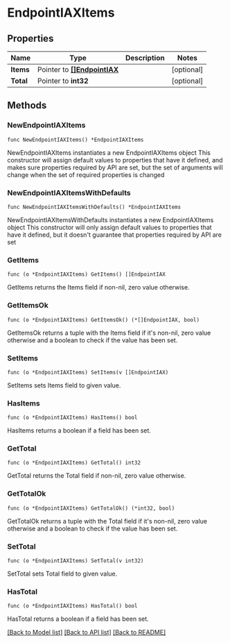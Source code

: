# EndpointIAXItems

## Properties

Name | Type | Description | Notes
------------ | ------------- | ------------- | -------------
**Items** | Pointer to [**[]EndpointIAX**](EndpointIAX.md) |  | [optional]
**Total** | Pointer to **int32** |  | [optional]

## Methods

### NewEndpointIAXItems

`func NewEndpointIAXItems() *EndpointIAXItems`

NewEndpointIAXItems instantiates a new EndpointIAXItems object
This constructor will assign default values to properties that have it defined,
and makes sure properties required by API are set, but the set of arguments
will change when the set of required properties is changed

### NewEndpointIAXItemsWithDefaults

`func NewEndpointIAXItemsWithDefaults() *EndpointIAXItems`

NewEndpointIAXItemsWithDefaults instantiates a new EndpointIAXItems object
This constructor will only assign default values to properties that have it defined,
but it doesn't guarantee that properties required by API are set

### GetItems

`func (o *EndpointIAXItems) GetItems() []EndpointIAX`

GetItems returns the Items field if non-nil, zero value otherwise.

### GetItemsOk

`func (o *EndpointIAXItems) GetItemsOk() (*[]EndpointIAX, bool)`

GetItemsOk returns a tuple with the Items field if it's non-nil, zero value otherwise
and a boolean to check if the value has been set.

### SetItems

`func (o *EndpointIAXItems) SetItems(v []EndpointIAX)`

SetItems sets Items field to given value.

### HasItems

`func (o *EndpointIAXItems) HasItems() bool`

HasItems returns a boolean if a field has been set.

### GetTotal

`func (o *EndpointIAXItems) GetTotal() int32`

GetTotal returns the Total field if non-nil, zero value otherwise.

### GetTotalOk

`func (o *EndpointIAXItems) GetTotalOk() (*int32, bool)`

GetTotalOk returns a tuple with the Total field if it's non-nil, zero value otherwise
and a boolean to check if the value has been set.

### SetTotal

`func (o *EndpointIAXItems) SetTotal(v int32)`

SetTotal sets Total field to given value.

### HasTotal

`func (o *EndpointIAXItems) HasTotal() bool`

HasTotal returns a boolean if a field has been set.

[[Back to Model list]](../README.md#documentation-for-models) [[Back to API list]](../README.md#documentation-for-api-endpoints) [[Back to README]](../README.md)
